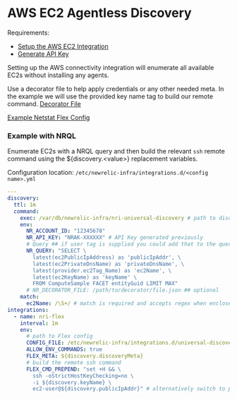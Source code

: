 # AWS EC2 Agentless Discovery

Requirements:

- [Setup the AWS EC2 Integration](https://docs.newrelic.com/docs/integrations/amazon-integrations/aws-integrations-list/aws-ec2-monitoring-integration)
- [Generate API Key](https://one.newrelic.com/launcher/api-keys-ui.api-keys-launcher?)

Setting up the AWS connectivity integration will enumerate all available EC2s without installing any agents.

Use a decorator file to help apply credentials or any other needed meta. In the example we will use the provided key name tag to build our remote command.
[Decorator File](./decorator-file.md)

[Example Netstat Flex Config](/examples/netstat.yml)

### Example with NRQL

Enumerate EC2s with a NRQL query and then build the relevant `ssh` remote command using the ${discovery.\<value\>} replacement variables.

Configuration location: `/etc/newrelic-infra/integrations.d/<config name>.yml`

```yaml
---
discovery:
  ttl: 1m
  command:
    exec: /var/db/newrelic-infra/nri-universal-discovery # path to discovery binary
    env:
      NR_ACCOUNT_ID: "12345678"
      NR_API_KEY: "NRAK-XXXXXX" # API Key generated previously
      # Query ## if user tag is supplied you could add that to the query
      NR_QUERY: "SELECT \
        latest(ec2PublicIpAddress) as 'publicIpAddr', \
        latest(ec2PrivateDnsName) as 'privateDnsName', \
        latest(provider.ec2Tag_Name) as 'ec2Name', \
        latest(ec2KeyName) as 'keyName' \
        FROM ComputeSample FACET entityGuid LIMIT MAX"
      # NR_DECORATOR_FILE: /path/to/decorator/file.json ## optional
    match:
      ec2Name: /\S+/ # match is required and accepts regex when enclosed between forward slashes eg. /<regex>/
integrations:
  - name: nri-flex
    interval: 1m
    env:
      # path to Flex config
      CONFIG_FILE: /etc/newrelic-infra/integrations.d/universal-discovery-sub-configs/netstat.yml
      ALLOW_ENV_COMMANDS: true
      FLEX_META: ${discovery.discoveryMeta}
      # build the remote ssh command
      FLEX_CMD_PREPEND: "set +H && \
        ssh -oStrictHostKeyChecking=no \
        -i ${discovery.keyName} \
        ec2-user@${discovery.publicIpAddr}" # alternatively switch to privateDnsName if necessary
```
